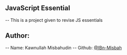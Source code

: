 ## JavaScript Essential 

-- This is a project given to revise JS essentials

## Author:

-- Name: Kawnullah Misbahudin 
-- Github: [@IBn-Misbah](https://github.com/IBn-MIsbah)